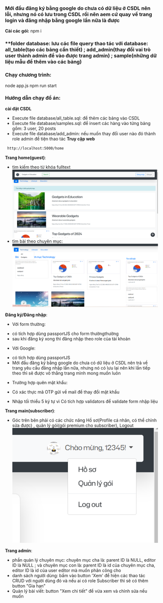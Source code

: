 ### **Mới đầu đăng ký bằng google do chưa có dữ liệu ở CSDL nên lỗi, nhưng nó có lưu trong CSDL rồi nên aem cứ quay về trang login và đăng nhập bằng google lần nữa là được**
**Cài các gói:**
npm i
### **folder database: lưu các file query thao tác với database: all_table(tạo các bảng cần thiết) ; add_admin(thay đổi vai trò user thành admin để vào được trang admin) ; sample(những dữ liệu mẫu để thêm vào các bảng)

### Chạy chương trình:
node app.js
npm run start
### Hướng dẫn chạy đồ án:
**cài đặt CSDL**
- Execute file database/all_table.sql: để thêm các bảng vào CSDL
- Execute file database/samples.sql: để insert các hàng vào từng bảng gồm: 3 user, 20 posts
- Execute file database/add_admin: nếu muốn thay đổi user nào đó thành role admin để tiện thao tác
**Truy cập web**
```sh
 http://localhost:5000/home
```
**Trang home(guest)**:
- tìm kiếm theo từ khóa fulltext
<img width="500" alt="Screenshot" src="./imgREADME/guest1.png"><br>
- tìm bài theo chuyên mục:
<img width="500" alt="Screenshot" src="./imgREADME/guest2.png"><br>

**Đăng ký/Đăng nhập**:
- Với form thường:
+ có tích hợp dùng passportJS cho form thườngthường
+ sau khi đăng ký xong thì đăng nhập theo role của tài khoản
- Với Google:
+ có tích hợp dùng passportJS
+ Mới đầu đăng ký bằng google do chưa có dữ liệu ở CSDL nên trả về trang yêu cầu đăng nhập lần nữa, nhưng nó có lưu lại nên khi lần tiếp theo thì sẽ được vô thẳng trang mình mong muốn luôn 
- Trường hợp quên mật khẩu:
+ Có xác thực mã OTP gửi về mail để thay đổi mật khẩu
- Nhập tối thiểu 5 ký tự vì Có tích hợp validators để validate form nhập liệu

**Trang main(subscriber)**:
- Góc trên bên phải có các chức năng Hồ sơ(Profile cá nhân, có thể chỉnh sửa được) , quản lý gói(gói premium cho subscriber), Logout
<img width="500" alt="Screenshot" src="./imgREADME/main1.png"><br>

**Trang admin**:
- phần quản lý chuyên mục: chuyên mục cha là: parent ID là NULL, editor ID là NULL ; và chuyên mục con là: parent ID là id của chuyên mục cha, editor ID là id của user editor mà muốn phân công cho
- danh sách người dùng: bấm vào button 'Xem' để hiện các thao tác CRUD với người dùng đó và nếu ai có role Subscriber thì sẽ có thêm button "Gia hạn"
- Quản lý bài viết: button "Xem chi tiết" để vừa xem và chỉnh sửa nếu muốn

